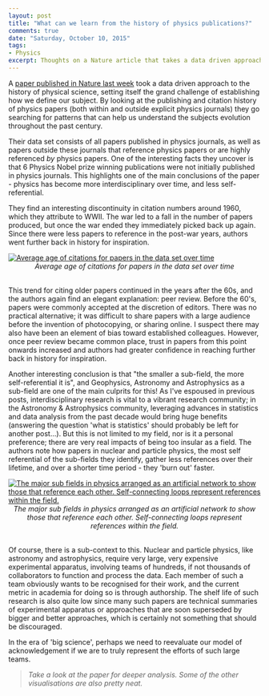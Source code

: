 ```yaml
---
layout: post
title: "What can we learn from the history of physics publications?"
comments: true
date: "Saturday, October 10, 2015"
tags:
- Physics
excerpt: Thoughts on a Nature article that takes a data driven approach to understanding the history of physics
---
```


A <a target="_blank" href="http://www.nature.com/nphys/journal/v11/n10/full/nphys3494.html">paper published in Nature last week</a> took a data driven approach to the history of physical science, setting itself the grand challenge of establishing how we define our subject. By looking at the publishing and citation history of physics papers (both within and outside explicit physics journals) they go searching for patterns that can help us understand the subjects evolution throughout the past century.

Their data set consists of all papers published in physics journals, as well as papers outside these journals that reference physics papers or are highly referenced *by* physics papers. One of the interesting facts they uncover is that 6 Physics Nobel prize winning publications were not initially published in physics journals. This highlights one of the main conclusions of the paper - physics has become more interdisciplinary over time, and less self-referential.

They find an interesting discontinuity in citation numbers around 1960, which they attribute to WWII. The war led to a fall in the number of papers produced, but once the war ended they immediately picked back up again. Since there were less papers to reference in the post-war years, authors went further back in history for inspiration.

<a href="/images/nature1.jpg" data-lightbox="Average age of citations for papers in the data set over time" data-title="Average age of citations for papers in the data set over time">
  <img class="small" src="/images/nature1.jpg" title="Average age of citations for papers in the data set over time">
</a>
<center><i>Average age of citations for papers in the data set over time</i></center><br>

This trend for citing older papers continued in the years after the 60s, and the authors again find an elegant explanation: peer review. Before the 60's, papers were commonly accepted at the discretion of editors. There was no practical alternative; it was difficult to share papers with a large audience before the invention of photocopying, or sharing online. I suspect there may also have been an element of bias toward established colleagues. However, once peer review became common place, trust in papers from this point onwards increased and authors had greater confidence in reaching further back in history for inspiration.

Another interesting conclusion is that "the smaller a sub-field, the more self-referential it is", and Geophysics, Astronomy and Astrophysics as a sub-field are one of the main culprits for this! As I've espoused in previous posts, interdisciplinary research is vital to a vibrant research community; in the Astronomy & Astrophysics community, leveraging advances in statistics and data analysis from the past decade would bring huge benefits (answering the question 'what is statistics' should probably be left for another post...). But this is not limited to my field, nor is it a personal preference; there are very real impacts of being too insular as a field. The authors note how papers in nuclear and particle physics, the most self referential of the sub-fields they identify, gather less references over their lifetime, and over a shorter time period - they 'burn out' faster.

<a href="/images/nature2.jpg" data-lightbox="The major sub fields in physics arranged as an artificial network to show those that reference each other. Self-connecting loops represent references within the field." data-title="The major sub fields in physics arranged as an artificial network to show those that reference each other. Self-connecting loops represent references within the field.">
  <img src="/images/nature2.jpg" title="The major sub fields in physics arranged as an artificial network to show those that reference each other. Self-connecting loops represent references within the field.">
</a>
<center><i>The major sub fields in physics arranged as an artificial network to show those that reference each other. Self-connecting loops represent references within the field.</i></center><br>


Of course, there is a sub-context to this. Nuclear and particle physics, like astronomy and astrophysics, require very large, very expensive experimental apparatus, involving teams of hundreds, if not thousands of collaborators to function and process the data. Each member of such a team obviously wants to be recognised for their work, and the current metric in academia for doing so is through authorship. The shelf life of such research is also quite low since many such papers are technical summaries of experimental apparatus or approaches that are soon superseded by bigger and better approaches, which is certainly not something that should be discouraged.

In the era of 'big science', perhaps we need to reevaluate our model of acknowledgement if we are to truly represent the efforts of such large teams.

> *Take a look at the paper for deeper analysis. Some of the other visualisations are also pretty neat.*
